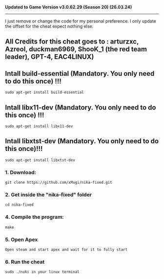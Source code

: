 **Updated to Game Version v3.0.62.29 (Season 20) (26.03.24)**


____________________________________________________________
I just remove or change the code for my personal preference.
I only update the offset for the cheat expect nothing else.

All Credits for this cheat goes to : arturzxc, Azreol, duckman6969, ShooK_1 (the red team leader), GPT-4, EAC4LINUX)
------------------------------------------------------------------------------------------------------------------------------------


## Intall build-essential (Mandatory. You only need to do this once) !!!
```
sudo apt-get install build-essential
```

## Intall libx11-dev (Mandatory. You only need to do this once) !!!
```
sudo apt-get install libx11-dev
```

## Intall libxtst-dev (Mandatory. You only need to do this once)!!!
```
sudo apt-get install libxtst-dev
```

### 1. Download:
```
git clone https://github.com/xMugi/nika-fixed.git
```

### 2. Get inside the "nika-fixed" folder
```
cd nika-fixed
```

### 4. Compile the program:
```
make
```

### 5. Open Apex
```
Open steam and start apex and wait for it to fully start
```

### 6. Run the cheat
```
sudo ./nuki in your linux terminal

